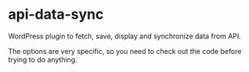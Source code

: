 # api-data-sync
WordPress plugin to fetch, save, display and synchronize data from API.

The options are very specific, so you need to check out the code before trying to do anything.
